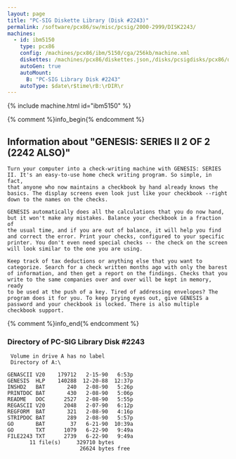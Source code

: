```yaml
---
layout: page
title: "PC-SIG Diskette Library (Disk #2243)"
permalink: /software/pcx86/sw/misc/pcsig/2000-2999/DISK2243/
machines:
  - id: ibm5150
    type: pcx86
    config: /machines/pcx86/ibm/5150/cga/256kb/machine.xml
    diskettes: /machines/pcx86/diskettes.json,/disks/pcsigdisks/pcx86/diskettes.json
    autoGen: true
    autoMount:
      B: "PC-SIG Library Disk #2243"
    autoType: $date\r$time\rB:\rDIR\r
---
```


{% include machine.html id="ibm5150" %}

{% comment %}info_begin{% endcomment %}

## Information about "GENESIS: SERIES II 2 OF 2 (2242 ALSO)"

    Turn your computer into a check-writing machine with GENESIS: SERIES
    II. It's an easy-to-use home check writing program. So simple, in fact,
    that anyone who now maintains a checkbook by hand already knows the
    basics. The display screens even look just like your checkbook --right
    down to the names on the checks.
    
    GENESIS automatically does all the calculations that you do now hand,
    but it won't make any mistakes. Balance your checkbook in a fraction of
    the usual time, and if you are out of balance, it will help you find
    and correct the error. Print your checks, configured to your specific
    printer. You don't even need special checks -- the check on the screen
    will look similar to the one you are using.
    
    Keep track of tax deductions or anything else that you want to
    categorize. Search for a check written months ago with only the barest
    of information, and then get a report on the findings. Checks that you
    write to the same companies over and over will be kept in memory, ready
    to be used at the push of a key. Tired of addressing envelopes? The
    program does it for you. To keep prying eyes out, give GENESIS a
    password and your checkbook is locked. There is also multiple
    checkbook support.
{% comment %}info_end{% endcomment %}


### Directory of PC-SIG Library Disk #2243

     Volume in drive A has no label
     Directory of A:\

    GENASCII V20    179712   2-15-90   6:53p
    GENESIS  HLP    140288  12-20-88  12:37p
    INSHD2   BAT       240   2-08-90   5:26p
    PRINTDOC BAT       430   2-08-90   5:06p
    README   DOC      2527   2-08-90   5:55p
    REGASCII V20      2048   2-07-90   6:12p
    REGFORM  BAT       321   2-08-90   4:16p
    STRIPDOC BAT       289   2-08-90   5:57p
    GO       BAT        37   6-21-90  10:39a
    GO       TXT      1079   6-22-90   9:49a
    FILE2243 TXT      2739   6-22-90   9:49a
           11 file(s)     329710 bytes
                           26624 bytes free

